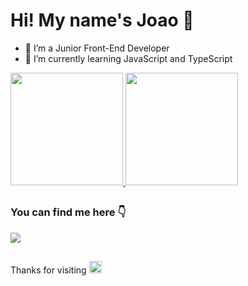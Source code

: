 # Hi! My name's Joao 👋

- 🔭 I’m a Junior Front-End Developer
- 📕 I’m currently learning JavaScript and TypeScript

<a href="https://github.com/jaovizu">
  <img height="180em" src="https://github-readme-stats.vercel.app/api?username=jaovizu&show_icons=true&theme=synthwave"/>
  <img height="180em" src="https://github-readme-stats.vercel.app/api/top-langs/?username=jaovizu&layout=compact&theme=synthwave"/>
</a>

##

### You can find me here 👇

<a href="https://www.linkedin.com/in/jo%C3%A3o-vitor-vizu-3131bb148/" target="_blank"><img src="https://img.shields.io/badge/LinkedIn-0077B5?style=for-the-badge&logo=linkedin&logoColor=white" target="_blank"></a>


##

Thanks for visiting <img height="20em" src="https://cultofthepartyparrot.com/parrots/hd/shuffleparrot.gif"/>


